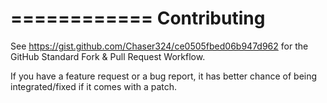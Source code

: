 ============
Contributing
============

See https://gist.github.com/Chaser324/ce0505fbed06b947d962 for the  GitHub Standard Fork & Pull Request Workflow.

If you have a feature request or a bug report, it has better chance of being integrated/fixed if it comes with a patch.
